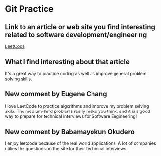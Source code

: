 # Git Practice

## Link to an article or web site you find interesting related to software development/engineering
[LeetCode](https://leetcode.com/)

## What I find interesting about that article
It's a great way to practice coding as well as improve general problem solving skills.

## New comment by Eugene Chang
I love LeetCode to practice algorithms and improve my problem solving skils. The medium-hard problems really make you think, and it is a good way to prepare for technical interviews for Software Engineering!

## New comment by Babamayokun Okudero 
I enjoy leetcode because of the real world applications. A lot of companies utilies the questions on the site for their technical interviews.